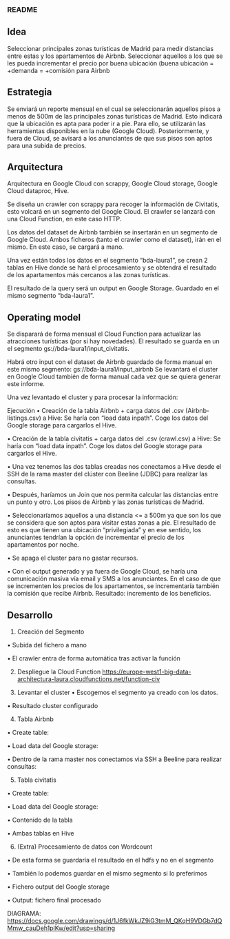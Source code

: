 ### README

## Idea
Seleccionar principales zonas turísticas de Madrid para medir distancias entre estas y los apartamentos de Airbnb. Seleccionar aquellos a los que se les pueda incrementar el precio por buena ubicación (buena ubicación = +demanda = +comisión para Airbnb

## Estrategia
Se enviará un reporte mensual en el cual se seleccionarán aquellos pisos a menos de 500m de las principales zonas turísticas de Madrid. Esto indicará que la ubicación es apta para poder ir a pie. Para ello, se utilizarán las herramientas disponibles en la nube (Google Cloud). Posteriormente, y fuera de Cloud, se avisará a los anunciantes de que sus pisos son aptos para una subida de precios.

## Arquitectura
Arquitectura en Google Cloud con scrappy, Google Cloud storage, Google Cloud dataproc, Hive.

Se diseña un crawler con scrappy para recoger la información de Civitatis, esto volcará en un segmento del Google Cloud. El crawler se lanzará con una Cloud Function, en este caso HTTP.

Los datos del dataset de Airbnb también se insertarán en un segmento de Google Cloud. Ambos ficheros (tanto el crawler como el dataset), irán en el mismo. En este caso, se cargará a mano.

Una vez están todos los datos en el segmento “bda-laura1”, se crean 2 tablas en Hive donde se hará el procesamiento y se obtendrá el resultado de los apartamentos más cercanos a las zonas turísticas. 

El resultado de la query será un output en Google Storage. Guardado en el mismo segmento “bda-laura1”.

## Operating model
Se disparará de forma mensual el Cloud Function para actualizar las atracciones turísticas (por si hay novedades). El resultado se guarda en un el segmento gs://bda-laura1/input_civitatis.

Habrá otro input con el dataset de Airbnb guardado de forma manual en este mismo segmento: gs://bda-laura1/input_airbnb
Se levantará el cluster en Google Cloud también de forma manual cada vez que se quiera generar este informe.

Una vez levantado el cluster y para procesar la información:

Ejecución
•	Creación de la tabla Airbnb + carga datos del .csv (Airbnb-listings.csv) a Hive: Se haría con “load data inpath”. Coge los datos del Google storage para cargarlos el Hive.

•	Creación de la tabla civitatis + carga datos del .csv (crawl.csv) a Hive: Se haría con “load data inpath”. Coge los datos del Google storage para cargarlos el Hive.

•	Una vez tenemos las dos tablas creadas nos conectamos a Hive desde el SSH de la rama master del clúster con Beeline (JDBC) para realizar las consultas. 

•	Después, haríamos un Join que nos permita calcular las distancias entre un punto y otro. Los pisos de Airbnb y las zonas turísticas de Madrid.

•	Seleccionaríamos aquellos a una distancia <= a 500m ya que son los que se considera que son aptos para visitar estas zonas a pie. El resultado de esto es que tienen una ubicación “privilegiada” y en ese sentido, los anunciantes tendrían la opción de incrementar el precio de los apartamentos por noche. 

•	Se apaga el cluster para no gastar recursos.

•	Con el output generado y ya fuera de Google Cloud, se haría una comunicación masiva vía email y SMS a los anunciantes. En el caso de que se incrementen los precios de los apartamentos, se incrementaría también la comisión que recibe Airbnb. Resultado: incremento de los beneficios.

## Desarrollo
1.	Creación del Segmento 

•	Subida del fichero a mano
 
•	El crawler entra de forma automática tras activar la función
 


2.	Despliegue la Cloud Function 
https://europe-west1-big-data-architectura-laura.cloudfunctions.net/function-civ
 
 
3.	Levantar el cluster
•	Escogemos el segmento ya creado con los datos.
 
 
•	Resultado cluster configurado
 
4.	Tabla Airbnb
 

•	Create table:
 
•	Load data del Google storage:
 





•	Dentro de la rama master nos conectamos via SSH a Beeline para realizar consultas: 
 
 

5.	Tabla civitatis 

 









•	Create table:
 
•	Load data del Google storage:
 
•	Contenido de la tabla
 

•	Ambas tablas en Hive
 

6.	(Extra) Procesamiento de datos con Wordcount
 
 




•	De esta forma se guardaría el resultado en el hdfs y no en el segmento
 

•	También lo podemos guardar en el mismo segmento si lo preferimos
 

 


•	Fichero output del Google storage
 
 
•	Output: fichero final procesado
 

DIAGRAMA: https://docs.google.com/drawings/d/1J6fkWkJZ9iG3tmM_QKqH9VDGb7dQMmw_cauDeh1plKw/edit?usp=sharing
